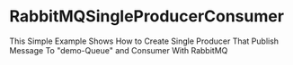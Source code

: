 # RabbitMQSingleProducerConsumer
This Simple Example Shows How to Create Single Producer That Publish Message To "demo-Queue" and Consumer With RabbitMQ
